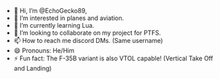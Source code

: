 - 👋 Hi, I’m @EchoGecko89,
- 👀 I’m interested in planes and aviation.
- 🌱 I’m currently learning Lua.
- 💞️ I’m looking to collaborate on my project for PTFS.
- 📫 How to reach me discord DMs. (Same username)
- 😄 Pronouns: He/Him
- ⚡ Fun fact: The F-35B variant is also VTOL capable! (Vertical Take Off and Landing)

<!---
EchoGecko89/EchoGecko89 is a ✨ special ✨ repository because its `README.md` (this file) appears on your GitHub profile.
You can click the Preview link to take a look at your changes.
--->
